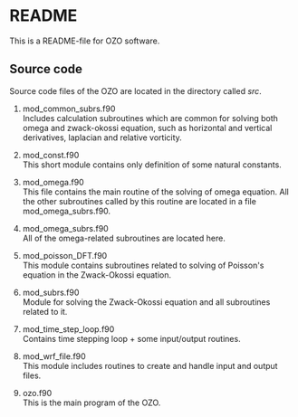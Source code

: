 # README

This is a README-file for OZO software. 


## Source code
Source code files of the OZO are located in the directory called _src_. 

1. mod\_common\_subrs.f90  
	Includes calculation subroutines which are common for solving both omega and zwack-okossi equation, such as horizontal and vertical derivatives, laplacian and relative vorticity.
	
2. mod\_const.f90  
	This short module contains only definition of some natural constants.

3. mod\_omega.f90  
	This file contains the main routine of the solving of omega equation. All the other subroutines called by this routine are located in a file mod\_omega\_subrs.f90.

4. mod\_omega\_subrs.f90  
	All of the omega-related subroutines are located here.
	
5. mod\_poisson\_DFT.f90  
	This module contains subroutines related to solving of Poisson's equation in the Zwack-Okossi equation. 
	
6. mod\_subrs.f90  
	Module for solving the Zwack-Okossi equation and all subroutines related to it.
	
7. mod\_time\_step\_loop.f90  
	Contains time stepping loop + some input/output routines. 

8. mod\_wrf\_file.f90  
	This module includes routines to create and handle input and output files.
	
9. ozo.f90  
	This is the main program of the OZO.